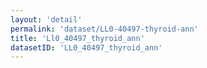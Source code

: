 ```yaml
---
layout: 'detail'
permalink: 'dataset/LL0-40497-thyroid-ann'
title: 'Ll0_40497_thyroid_ann'
datasetID: 'LL0_40497_thyroid_ann'
---
```

